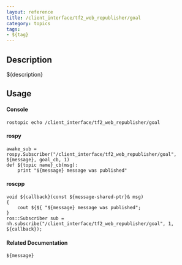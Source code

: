 ```yaml
---
layout: reference
title: /client_interface/tf2_web_republisher/goal
category: topics
tags: 
- ${tag}
---
```


## Description
${description}

## Usage
#### Console
```
rostopic echo /client_interface/tf2_web_republisher/goal
```

#### rospy
```
awake_sub = rospy.Subscriber("/client_interface/tf2_web_republisher/goal", ${message}, goal_cb, 1)
def ${topic name}_cb(msg):
    print "${message} message was published"
```

#### roscpp
```
void ${callback}(const ${message-shared-ptr}& msg)
{
    cout ${${ "${message} message was published";
}
ros::Subscriber sub = nh.subscribe("/client_interface/tf2_web_republisher/goal", 1, ${callback});
```

#### Related Documentation
``${message}``